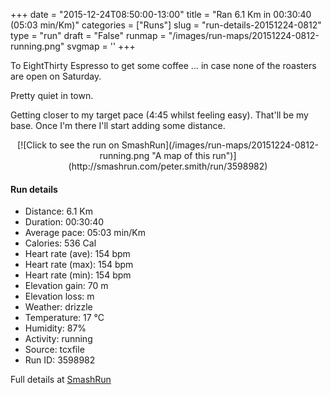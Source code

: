 +++
date = "2015-12-24T08:50:00-13:00"
title = "Ran 6.1 Km in 00:30:40 (05:03 min/Km)"
categories = ["Runs"]
slug = "run-details-20151224-0812"
type = "run"
draft = "False"
runmap = "/images/run-maps/20151224-0812-running.png"
svgmap = '<polyline points="93 48, 96 44, 99 33, 88 30, 67 37, 51 49, 38 61, 25 65, 8 70, 0 66, 0 63, 9 57, 13 55, 50 32, 64 39, 68 37, 87 31, 99 32, 100 35, 93 50">'
+++

To EightThirty Espresso to get some coffee ... in case none of the roasters are open on Saturday. 

Pretty quiet in town. 

Getting closer to my target pace (4:45 whilst feeling easy). That'll be my base. Once I'm  there I'll start adding some distance. 



<!--more-->

<center>
[![Click to see the run on SmashRun](/images/run-maps/20151224-0812-running.png "A map of this run")](http://smashrun.com/peter.smith/run/3598982)
</center>

#### Run details

* Distance: 6.1 Km
* Duration: 00:30:40
* Average pace: 05:03 min/Km
* Calories: 536 Cal
* Heart rate (ave): 154 bpm
* Heart rate (max): 154 bpm
* Heart rate (min): 154 bpm
* Elevation gain: 70 m
* Elevation loss:  m
* Weather: drizzle
* Temperature: 17 &deg;C
* Humidity: 87%
* Activity: running
* Source: tcxfile
* Run ID: 3598982

Full details at [SmashRun](http://smashrun.com/peter.smith/run/3598982)